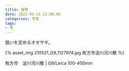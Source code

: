 ```yaml
---
title: 凝視
date: 2021-05-31 21:00:00
categories: 写真
tags:
- 鳥
---
```


狙いを定めるオオサギ。

{% asset_img 210531_G9_1127974.jpg 枚方市淀川河川敷 %}

枚方市　淀川河川敷 | G9/Leica 100-400mm